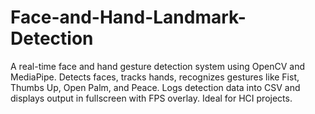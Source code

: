 # Face-and-Hand-Landmark-Detection
A real-time face and hand gesture detection system using OpenCV and MediaPipe. Detects faces, tracks hands, recognizes gestures like Fist, Thumbs Up, Open Palm, and Peace. Logs detection data into CSV and displays output in fullscreen with FPS overlay. Ideal for HCI projects.
